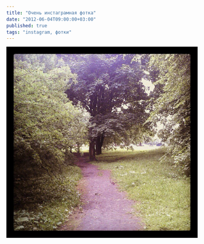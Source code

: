 ```yaml
---
title: "Очень инстаграмная фотка"
date: "2012-06-04T09:00:00+03:00"
published: true
tags: "instagram, фотки"
---
```


![Долгая дорога на работу](/images/photos/instagram/way-to-office.jpg "Долгая дорога на работу")